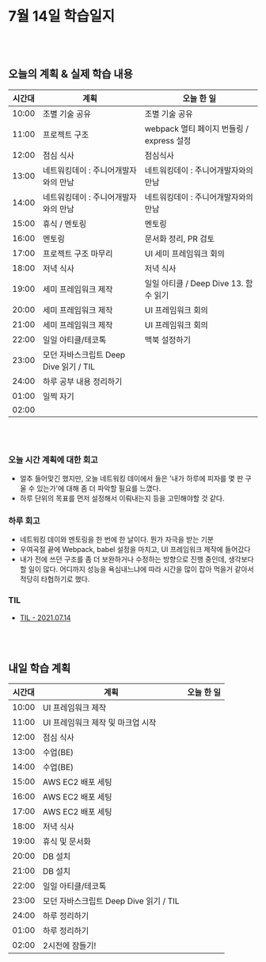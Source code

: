 # 7월 14일 학습일지

<br/>
<br/>

## 오늘의 계획 & 실제 학습 내용

| 시간대 | 계획                                   | 오늘 한 일                                |
| ------ | -------------------------------------- | ----------------------------------------- |
| 10:00  | 조별 기술 공유                         | 조별 기술 공유                            |
| 11:00  | 프로젝트 구조                          | webpack 멀티 페이지 번들링 / express 설정 |
| 12:00  | 점심 식사                              | 점심식사                                  |
| 13:00  | 네트워킹데이 : 주니어개발자와의 만남   | 네트워킹데이 : 주니어개발자와의 만남      |
| 14:00  | 네트워킹데이 : 주니어개발자와의 만남   | 네트워킹데이 : 주니어개발자와의 만남      |
| 15:00  | 휴식 / 멘토링                          | 멘토링                                    |
| 16:00  | 멘토링                                 | 문서화 정리, PR 검토                      |
| 17:00  | 프로젝트 구조 마무리                   | UI 세미 프레임워크 회의                   |
| 18:00  | 저녁 식사                              | 저녁 식사                                 |
| 19:00  | 세미 프레임워크 제작                   | 일일 아티클 / Deep Dive 13. 함수 읽기     |
| 20:00  | 세미 프레임워크 제작                   | UI 프레임워크 회의                        |
| 21:00  | 세미 프레임워크 제작                   | UI 프레임워크 회의                        |
| 22:00  | 일일 아티클/테코톡                     | 맥북 설정하기                             |
| 23:00  | 모던 자바스크립트 Deep Dive 읽기 / TIL |                                           |
| 24:00  | 하루 공부 내용 정리하기                |                                           |
| 01:00  | 일찍 자기                              |                                           |
| 02:00  |                                        |                                           |

<br/>
<br/>

### 오늘 시간 계획에 대한 회고

- 얼추 들어맞긴 했지만, 오늘 네트워킹 데이에서 들은 '내가 하루에 피자를 몇 판 구울 수 있는가'에 대해 좀 더 파악할 필요를 느꼈다.
- 하루 단위의 목표를 먼저 설정해서 이뤄내는지 등을 고민해야할 것 같다.

### 하루 회고

- 네트워킹 데이와 멘토링을 한 번에 한 날이다. 뭔가 자극을 받는 기분
- 우여곡절 끝에 Webpack, babel 설정을 마치고, UI 프레임워크 제작에 들어갔다
- 내가 전에 쓰던 구조를 좀 더 보완하거나 수정하는 방향으로 진행 중인데, 생각보다 할 일이 많다. 어디까지 성능을 욕심내느냐에 따라 시간을 많이 잡아 먹을거 같아서 적당히 타협하기로 했다.

### TIL

- [TIL - 2021.07.14](https://velog.io/@jjuny546/TIL-2021.07.14)

<br/>
<br/>

## 내일 학습 계획

| 시간대 | 계획                                   | 오늘 한 일 |
| ------ | -------------------------------------- | ---------- |
| 10:00  | UI 프레임워크 제작                     |            |
| 11:00  | UI 프레임워크 제작 및 마크업 시작      |            |
| 12:00  | 점심 식사                              |            |
| 13:00  | 수업(BE)                               |            |
| 14:00  | 수업(BE)                               |            |
| 15:00  | AWS EC2 배포 세팅                      |            |
| 16:00  | AWS EC2 배포 세팅                      |            |
| 17:00  | AWS EC2 배포 세팅                      |            |
| 18:00  | 저녁 식사                              |            |
| 19:00  | 휴식 및 문서화                         |            |
| 20:00  | DB 설치                                |            |
| 21:00  | DB 설치                                |            |
| 22:00  | 일일 아티클/테코톡                     |            |
| 23:00  | 모던 자바스크립트 Deep Dive 읽기 / TIL |            |
| 24:00  | 하루 정리하기                          |            |
| 01:00  | 하루 정리하기                          |            |
| 02:00  | 2시전에 잠들기!                        |            |
